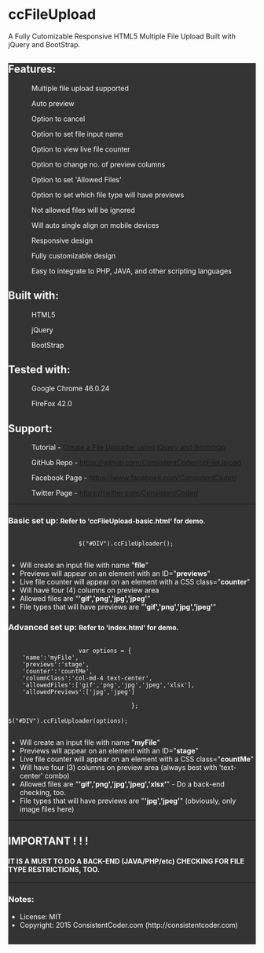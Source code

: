 # ccFileUpload
A Fully Cutomizable Responsive HTML5 Multiple File Upload Built with jQuery and BootStrap.

<div class="col-xs-12" style="background-color:#333; color:#fff;">
            <h2>Features:</h2>
            <ul class="list">
                <ol><span class="glyphicon glyphicon-check" aria-hidden="true"></span> Multiple file upload supported</ol>
                <ol><span class="glyphicon glyphicon-check" aria-hidden="true"></span> Auto preview</ol>
                <ol><span class="glyphicon glyphicon-check" aria-hidden="true"></span> Option to cancel</ol>
                <ol><span class="glyphicon glyphicon-check" aria-hidden="true"></span> Option to set file input name</ol>
                <ol><span class="glyphicon glyphicon-check" aria-hidden="true"></span> Option to view live file counter</ol>
                <ol><span class="glyphicon glyphicon-check" aria-hidden="true"></span> Option to change no. of preview columns</ol>
                <ol><span class="glyphicon glyphicon-check" aria-hidden="true"></span> Option to set 'Allowed Files'</ol>
                <ol><span class="glyphicon glyphicon-check" aria-hidden="true"></span> Option to set which file type will have previews</ol>
                <ol><span class="glyphicon glyphicon-check" aria-hidden="true"></span> Not allowed files will be ignored</ol>
                <ol><span class="glyphicon glyphicon-check" aria-hidden="true"></span> Will auto single align on mobile devices</ol>
                <ol><span class="glyphicon glyphicon-check" aria-hidden="true"></span> Responsive design</ol>
                <ol><span class="glyphicon glyphicon-check" aria-hidden="true"></span> Fully customizable design</ol>
                <ol><span class="glyphicon glyphicon-check" aria-hidden="true"></span> Easy to integrate to PHP, JAVA, and other scripting languages</ol>
            </ul>
            <h2>Built with:</h2>
            <ul class="list">
                <ol><span class="glyphicon glyphicon-check" aria-hidden="true"></span> HTML5</ol>
                <ol><span class="glyphicon glyphicon-check" aria-hidden="true"></span> jQuery</ol>
                <ol><span class="glyphicon glyphicon-check" aria-hidden="true"></span> BootStrap</ol>
            </ul>
            <h2>Tested with:</h2>
            <ul class="list">
                <ol><span class="glyphicon glyphicon-check" aria-hidden="true"></span> Google Chrome 46.0.24</ol>
                <ol><span class="glyphicon glyphicon-check" aria-hidden="true"></span> FireFox 42.0</ol>
            </ul>
            <h2>Support:</h2>
            <ul class="list">
                <ol><span class="glyphicon glyphicon-check" aria-hidden="true"></span> Tutorial - <a href="http://consistentcoder.com/create-a-file-uploader-using-jquery-and-bootstrap">Create a File Uploader using jQuery and Bootstrap</a></ol>
                <ol><span class="glyphicon glyphicon-check" aria-hidden="true"></span> GitHub Repo - <a href="https://github.com/ConsistentCoder/ccFileUpload">https://github.com/ConsistentCoder/ccFileUpload</a></ol>
                <ol><span class="glyphicon glyphicon-check" aria-hidden="true"></span> Facebook Page - <a href="https://www.facebook.com/ConsistentCoder/">https://www.facebook.com/ConsistentCoder/</a></ol>
                <ol><span class="glyphicon glyphicon-check" aria-hidden="true"></span> Twitter Page - <a href="https://twitter.com/ConsistentCoder/">https://twitter.com/ConsistentCoder/</a></ol>
            </ul>
            <hr>
            <h3>Basic set up: <small>Refer to 'ccFileUpload-basic.html' for demo.</small></h3>
            <p>
                <code>
                    $("#DIV").ccFileUploader();
                </code>
            </p>
            <p>
                <ul>
                    <li>Will create an input file with name "<strong>file</strong>"</li>
                    <li>Previews will appear on an element with an ID="<strong>previews</strong>"</li>
                    <li>Live file counter will appear on an element with a CSS class="<strong>counter</strong>"</li>
                    <li>Will have four (4) columns on preview area</li>
                    <li>Allowed files are "<strong>'gif','png','jpg','jpeg'</strong>"</li>
                    <li>File types that will have previews are "<strong>'gif','png','jpg','jpeg'</strong>"</li>
                </ul>
            </p>
            <h3>Advanced set up: <small>Refer to 'index.html' for demo.</small></h3>
            <p>
                <code>
                    var options = {</code><br>
                                    <code>&nbsp;&nbsp;&nbsp;&nbsp;'name':'myFile',</code><br>
                                    <code>&nbsp;&nbsp;&nbsp;&nbsp;'previews':'stage',</code><br>
                                    <code>&nbsp;&nbsp;&nbsp;&nbsp;'counter':'countMe',</code><br>
                                    <code>&nbsp;&nbsp;&nbsp;&nbsp;'columnClass':'col-md-4 text-center',</code><br>
                                    <code>&nbsp;&nbsp;&nbsp;&nbsp;'allowedFiles':['gif','png','jpg','jpeg','xlsx'],</code><br>
                                    <code>&nbsp;&nbsp;&nbsp;&nbsp;'allowedPreviews':['jpg','jpeg']</code><br>
                                    <code>
                                   };</code><br><br>
                    <code>$("#DIV").ccFileUploader(options);
                </code>
            </p>
            <p>
                <ul>
                    <li>Will create an input file with name "<strong>myFile</strong>"</li>
                    <li>Previews will appear on an element with an ID="<strong>stage</strong>"</li>
                    <li>Live file counter will appear on an element with a CSS class="<strong>countMe</strong>"</li>
                    <li>Will have four (3) columns on preview area (always best with 'text-center' combo)</li>
                    <li>Allowed files are "<strong>'gif','png','jpg','jpeg','xlsx'</strong>" - Do a back-end checking, too.</li>
                    <li>File types that will have previews are "<strong>'jpg','jpeg'</strong>" (obviously, only image files here)</li>
                </ul>
            </p>
            <hr>
            <h2>IMPORTANT ! ! !</h2>
            <h4>IT IS A MUST TO DO A BACK-END (JAVA/PHP/etc) CHECKING FOR FILE TYPE RESTRICTIONS, TOO.</h4>
            <hr>
            <h3>Notes:</h3>
            <p>
                <ul>
                    <li>License: MIT</li>
                    <li>Copyright: 2015 ConsistentCoder.com (http://consistentcoder.com)</li>
                </ul>
            </p>
            <div class="col-xs-12">&nbsp;</div>
        </div>